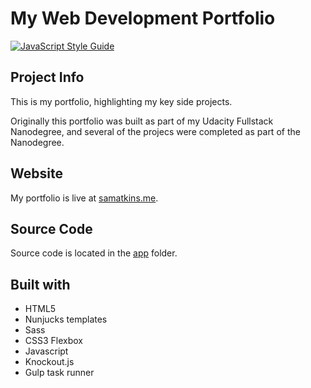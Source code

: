 # My Web Development Portfolio

[![JavaScript Style Guide](https://img.shields.io/badge/code_style-standard-brightgreen.svg)](https://standardjs.com)

## Project Info
This is my portfolio, highlighting my key side projects.

Originally this portfolio was built as part of my Udacity Fullstack Nanodegree, and several of the projecs were completed as part of the Nanodegree.

## Website
My portfolio is live at [samatkins.me](http://samatkins.me/).

## Source Code
Source code is located in the [app](https://github.com/cubiio/portfolio/tree/master/app) folder.


## Built with
- HTML5
- Nunjucks templates
- Sass
- CSS3 Flexbox
- Javascript
- Knockout.js
- Gulp task runner
